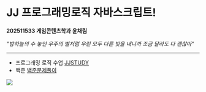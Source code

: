 # JJ 프로그래밍로직 자바스크립트!
**202511533 게임콘텐츠학과 윤채림**


*"밤하늘의 수 놓인 우주의 별처럼
우린 모두 다른 빛을 내니까
조금 달라도 다 괜찮아"*
** **
* 프로그래밍 로직 수업
[JJSTUDY]([https://github.com/yooneunseon/JJ_JavaScript/blob/main/JJ_JS(1).js](https://github.com/YoonChaeRim/JJ_JavaScript/tree/main/JJSTUDY))
* 백준
[백준문제풀이](JJ_백준)

![](https://github.com/user-attachments/assets/d6cf8488-bf94-4770-9b4a-d4824ceb70a9)
